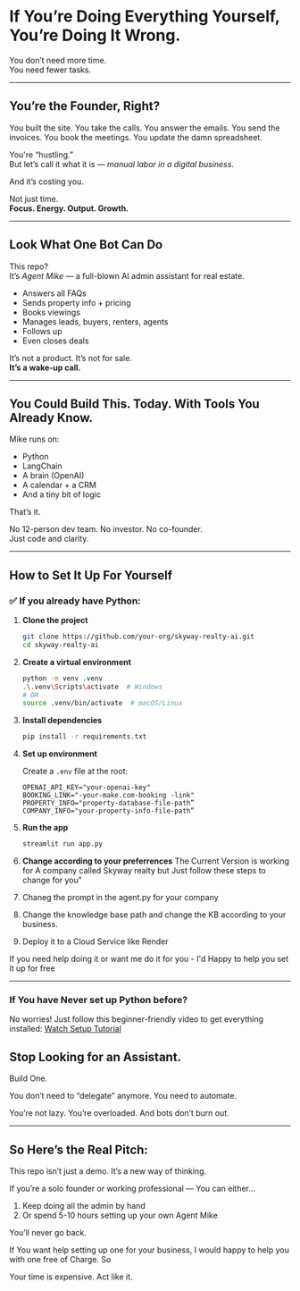 

# If You’re Doing Everything Yourself, You’re Doing It Wrong.

You don’t need more time.  
You need fewer tasks.

---

## You’re the Founder, Right?

You built the site. You take the calls. You answer the emails. You send the invoices. You book the meetings. You update the damn spreadsheet.

You're “hustling.”  
But let’s call it what it is — *manual labor in a digital business*.

And it’s costing you.

Not just time.  
**Focus. Energy. Output. Growth.**

---

## Look What One Bot Can Do

This repo?  
It’s *Agent Mike* — a full-blown AI admin assistant for real estate.

- Answers all FAQs  
- Sends property info + pricing  
- Books viewings  
- Manages leads, buyers, renters, agents  
- Follows up  
- Even closes deals

It’s not a product. It’s not for sale.  
**It’s a wake-up call.**

---

## You Could Build This. Today. With Tools You Already Know.

Mike runs on:
- Python  
- LangChain  
- A brain (OpenAI)  
- A calendar + a CRM  
- And a tiny bit of logic

That’s it.

No 12-person dev team. No investor. No co-founder.  
Just code and clarity.

---

## How to Set It Up For Yourself 

### ✅ If you already have Python:

1. **Clone the project**

   ```bash
   git clone https://github.com/your-org/skyway-realty-ai.git
   cd skyway-realty-ai
   ```

2. **Create a virtual environment**

   ```bash
   python -m venv .venv
   .\.venv\Scripts\activate  # Windows
   # OR
   source .venv/bin/activate  # macOS/Linux
   ```

3. **Install dependencies**

   ```bash
   pip install -r requirements.txt
   ```

4. **Set up environment**

   Create a `.env` file at the root:

   ```env
   OPENAI_API_KEY="your-openai-key"
   BOOKING_LINK="-your-make.com-booking -link"
   PROPERTY_INFO="property-database-file-path”
   COMPANY_INFO="your-property-info-file-path”
   ```

5. **Run the app**

   ```bash
   streamlit run app.py
   ```

6. **Change according to your preferrences**
The Current Version is working for A company called Skyway realty but Just follow these steps to change for you"
1. Chaneg the prompt in the agent.py for your company 
2. Change the knowledge base path and change the KB according to your business.
3. Deploy it to a Cloud Service like Render 

If you need help doing it or want me do it for you - I'd Happy to help you set it up for free 

---

### If You have Never set up Python before?

No worries! Just follow this beginner-friendly video to get everything installed:
[Watch Setup Tutorial](https://youtu.be/mpk4Q5feWaw?si=ChT9m8v_m1RCrzEz)



## Stop Looking for an Assistant.

Build One.

You don’t need to “delegate” anymore.
You need to automate.

You’re not lazy.
You’re overloaded.
And bots don’t burn out.

---

## So Here’s the Real Pitch:

This repo isn’t just a demo.
It’s a new way of thinking.

If you’re a solo founder or working professional —
You can either…

1. Keep doing all the admin by hand
2. Or spend 5-10 hours setting up your own Agent Mike

You’ll never go back.


If You want help setting up one for your business, I would happy to help you with one free of Charge.
So 

Your time is expensive.
Act like it.




